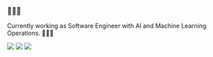 ### 👨🏻‍💻

Currently working as Software Engineer with AI and Machine Learning Operations. 🧙🏻‍♂️

<!-- and coffee enthusiast ☕️  -->

<!-- ### Tools I'm passionate about 🛠 -->

![](https://img.shields.io/badge/React-%2341B883)
![](https://img.shields.io/badge/TypeScript-%232F74C0)
![](https://img.shields.io/badge/Python-%232F74C0)
